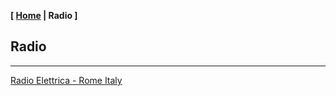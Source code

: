 <link href="../style.css" rel="stylesheet"></link>

**[ [Home](../index.html) | Radio ]**

## Radio

---

[Radio Elettrica - Rome Italy](https://radio.garden/listen/radio-elettrica/KCB0neow)  

<br/>


